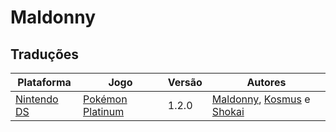 # Maldonny

## Traduções

| Plataforma | Jogo | Versão | Autores |
| ----------- | ----------- | ----------- | ----------- |
| [Nintendo DS](../../traducoes/nintendo-ds/) | [Pokémon Platinum](../../traducoes/nintendo-ds/pokemon-platinum_maldonny-kosmus-shokai/) | 1.2.0 | [Maldonny](../../autores/maldonny/), [Kosmus](../../autores/kosmus/) e [Shokai](../../autores/shokai/) |